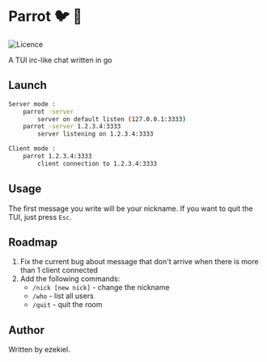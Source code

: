 # Parrot :bird: :speech_balloon:
![Licence](https://img.shields.io/badge/License-GPL-brightgreen)

A TUI irc-like chat written in go

## Launch
```Bash
Server mode :
    parrot -server
        server on default listen (127.0.0.1:3333)
    parrot -server 1.2.3.4:3333
        server listening on 1.2.3.4:3333

Client mode :
    parrot 1.2.3.4:3333
        client connection to 1.2.3.4:3333
```

## Usage
The first message you write will be your nickname. If you want to quit the TUI, just press `Esc`.

## Roadmap
1. Fix the current bug about message that don't arrive when there is more than 1 client connected
1. Add the following commands:
    * `/nick [new nick]` - change the nickname
    * `/who` - list all users
    * `/quit` - quit the room

## Author
Written by ezekiel.
